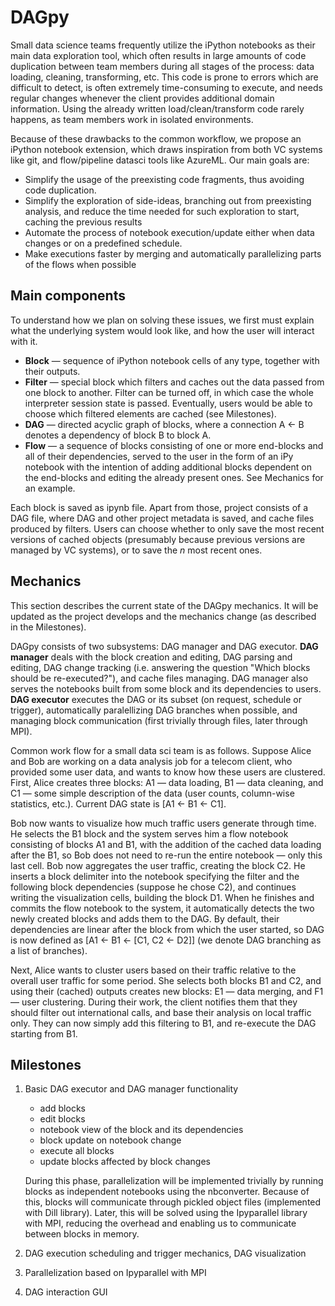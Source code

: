 # DAGpy
Small data science teams frequently utilize the iPython notebooks as their main data exploration tool, which often results in large amounts of code duplication between team members during all stages of the process: data loading, cleaning, transforming, etc. This code is prone to errors which are difficult to detect, is often extremely time-consuming to execute, and needs regular changes whenever the client provides additional domain information. Using the already written load/clean/transform code rarely happens, as team members work in isolated environments. 

Because of these drawbacks to the common workflow, we propose an iPython notebook extension, which draws inspiration from both VC systems like git, and flow/pipeline datasci tools like AzureML. Our main goals are:
 - Simplify the usage of the preexisting code fragments, thus avoiding code duplication.
 - Simplify the exploration of side-ideas, branching out from preexisting analysis, and reduce the time needed for such exploration to start, caching the previous results
 - Automate the process of notebook execution/update either when data changes or on a predefined schedule.
 - Make executions faster by merging and automatically parallelizing parts of the flows when possible


## Main components
To understand how we plan on solving these issues, we first must explain what the underlying system would look like, and how the user will interact with it.
 - **Block** — sequence of iPython notebook cells of any type, together with their outputs.
 - **Filter** — special block which filters and caches out the data passed from one block to another. Filter can be turned off, in which case the whole interpreter session state is passed. Eventually, users would be able to choose which filtered elements are cached (see Milestones).
 - **DAG** — directed acyclic graph of blocks, where a connection A <- B denotes a dependency of block B to block A.
 - **Flow** — a sequence of blocks consisting of one or more end-blocks and all of their dependencies, served to the user in the form of an iPy notebook with the intention of adding additional blocks dependent on the end-blocks and editing the already present ones. See Mechanics for an example.
 
Each block is saved as ipynb file. Apart from those, project consists of a DAG file, where DAG and other project metadata is saved, and cache files produced by filters. Users can choose whether to only save the most recent versions of cached objects (presumably because previous versions are managed by VC systems), or to save the _n_ most recent ones.


## Mechanics
This section describes the current state of the DAGpy mechanics. It will be updated as the project develops and the mechanics change (as described in the Milestones).

DAGpy consists of two subsystems: DAG manager and DAG executor. **DAG manager** deals with the block creation and editing, DAG parsing and editing, DAG change tracking (i.e. answering the question "Which blocks should be re-executed?"), and cache files managing. DAG manager also serves the notebooks built from some block and its dependencies to users. **DAG executor** executes the DAG or its subset (on request, schedule or trigger), automatically paralellizing DAG branches when possible, and managing block communication (first trivially through files, later through MPI).

Common work flow for a small data sci team is as follows. Suppose Alice and Bob are working on a data analysis job for a telecom client, who provided some user data, and wants to know how these users are clustered. First, Alice creates three blocks: A1 — data loading, B1 — data cleaning, and C1 — some simple description of the data (user counts, column-wise statistics, etc.). Current DAG state is [A1 <- B1 <- C1].

Bob now wants to visualize how much traffic users generate through time. He selects the B1 block and the system serves him a flow notebook consisting of blocks A1 and B1, with the addition of the cached data loading after the B1, so Bob does not need to re-run the entire notebook — only this last cell. Bob now aggregates the user traffic, creating the block C2. He inserts a block delimiter into the notebook specifying the filter and the following block dependencies (suppose he chose C2), and continues writing the visualization cells, building the block D1. When he finishes and commits the flow notebook to the system, it automatically detects the two newly created blocks and adds them to the DAG. By default, their dependencies are linear after the block from which the user started, so DAG is now defined as [A1 <- B1 <- [C1, C2 <- D2]] (we denote DAG branching as a list of branches).

Next, Alice wants to cluster users based on their traffic relative to the overall user traffic for some period. She selects both blocks B1 and C2, and using their (cached) outputs creates new blocks: E1 — data merging, and F1 — user clustering. During their work, the client notifies them that they should filter out international calls, and base their analysis on local traffic only. They can now simply add this filtering to B1, and re-execute the DAG starting from B1.

## Milestones
1. Basic DAG executor and DAG manager functionality
    * add blocks
    * edit blocks
    * notebook view of the block and its dependencies
    * block update on notebook change
    * execute all blocks
    * update blocks affected by block changes 
    
    During this phase, parallelization will be implemented trivially by running blocks as independent notebooks using the nbconverter. Because of this, blocks will communicate through pickled object files (implemented with Dill library). Later, this will be solved using the Ipyparallel library with MPI, reducing the overhead and enabling us to communicate between blocks in memory.
 
2. DAG execution scheduling and trigger mechanics, DAG visualization

3. Parallelization based on Ipyparallel with MPI

4. DAG interaction GUI
